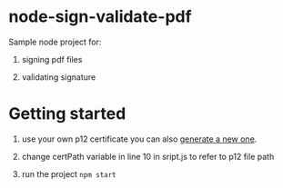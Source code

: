 # node-sign-validate-pdf

Sample node project for:

1. signing pdf files

2. validating signature

# Getting started

1. use your own p12 certificate you can also [generate a new one](https://www.ibm.com/support/knowledgecenter/en/SSWHYP_4.0.0/com.ibm.apimgmt.cmc.doc/task_apionprem_gernerate_self_signed_openSSL.html).

2. change certPath variable in line 10 in sript.js to refer to p12 file path

3. run the project `npm start`
